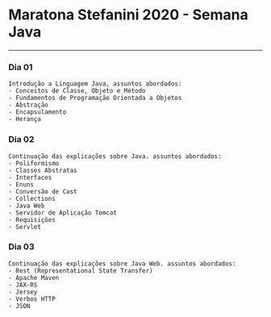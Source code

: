 # Maratona Stefanini 2020 - Semana Java
---

### Dia 01
    Introdução a Linguagem Java, assuntos abordados:
    - Conceitos de Classe, Objeto e Método
    - Fundamentos de Programação Orientada a Objetos
    - Abstração
    - Encapsulamento
    - Herança

### Dia 02
    Continuação das explicações sobre Java. assuntos abordados:
    - Poliformismo
    - Classes Abstratas
    - Interfaces
    - Enuns
    - Conversão de Cast
    - Collections
    - Java Web
    - Servidor de Aplicação Tomcat
    - Requisições
    - Servlet

### Dia 03
    Continuação das explicações sobre Java Web. assuntos abordados:
    - Rest (Representational State Transfer)
    - Apache Maven
    - JAX-RS
    - Jersey
    - Verbos HTTP
    - JSON